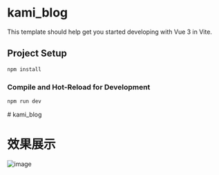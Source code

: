 # kami_blog

This template should help get you started developing with Vue 3 in Vite.

## Project Setup

```sh
npm install
```

### Compile and Hot-Reload for Development

```sh
npm run dev
```

#  k a m i _ b l o g 
# 效果展示
![image](https://github.com/user-attachments/assets/c9fce4a6-7c13-456d-babb-d67ed949ba85)
 
